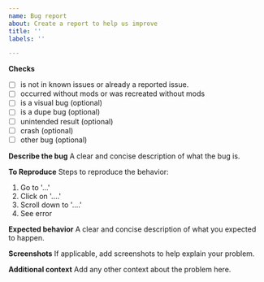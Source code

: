 ```yaml
---
name: Bug report
about: Create a report to help us improve
title: ''
labels: ''

---
```


**Checks**

- [ ] is not in known issues or already a reported issue.
- [ ] occurred without mods or was recreated without mods
- [ ] is a visual bug (optional)
- [ ] is a dupe bug (optional)
- [ ] unintended result (optional)
- [ ] crash (optional)
- [ ] other bug (optional)

**Describe the bug**
A clear and concise description of what the bug is.

**To Reproduce**
Steps to reproduce the behavior:
1. Go to '...'
2. Click on '....'
3. Scroll down to '....'
4. See error

**Expected behavior**
A clear and concise description of what you expected to happen.

**Screenshots**
If applicable, add screenshots to help explain your problem.

**Additional context**
Add any other context about the problem here.
